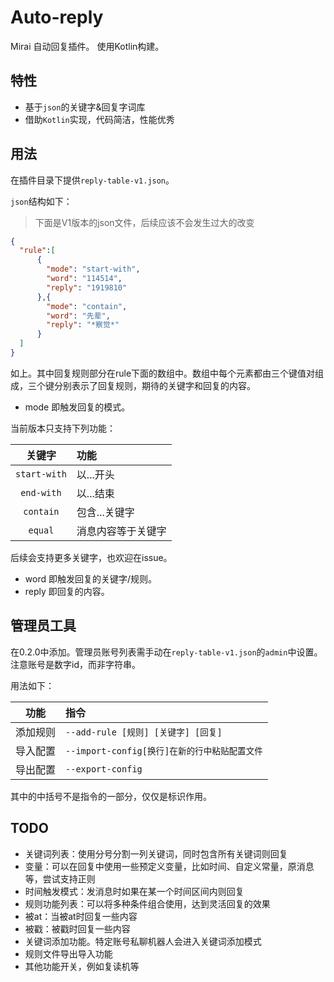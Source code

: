 # Auto-reply

Mirai 自动回复插件。 使用Kotlin构建。

## 特性

- 基于`json`的关键字&回复字词库
- 借助`Kotlin`实现，代码简洁，性能优秀

## 用法

在插件目录下提供`reply-table-v1.json`。

`json`结构如下：

>下面是V1版本的json文件，后续应该不会发生过大的改变

```json
{
  "rule":[
      {
        "mode": "start-with",
        "word": "114514",
        "reply": "1919810"
      },{
        "mode": "contain",
        "word": "先辈",
        "reply": "*察觉*"
      }
  ]
}
```

如上。其中回复规则部分在rule下面的数组中。数组中每个元素都由三个键值对组成，三个键分别表示了回复规则，期待的关键字和回复的内容。

- mode 即触发回复的模式。

当前版本只支持下列功能：

|     关键字      | 功能        |
|:------------:|:----------|
| `start-with` | 以...开头    |
|  `end-with`  | 以...结束    |
|  `contain`   | 包含...关键字  |
|   `equal`    | 消息内容等于关键字 |

后续会支持更多关键字，也欢迎在issue。

- word 即触发回复的关键字/规则。
- reply 即回复的内容。

## 管理员工具

在0.2.0中添加。管理员账号列表需手动在`reply-table-v1.json`的`admin`中设置。注意账号是数字id，而非字符串。

用法如下：

|  功能  | 指令                               |
|------|:---------------------------------|
| 添加规则 | `--add-rule [规则] [关键字] [回复]`     |
| 导入配置 | `--import-config[换行]在新的行中粘贴配置文件` |
| 导出配置 | `--export-config`                |

其中的中括号不是指令的一部分，仅仅是标识作用。

## TODO
- 关键词列表：使用分号分割一列关键词，同时包含所有关键词则回复
- 变量：可以在回复中使用一些预定义变量，比如时间、自定义常量，原消息等，尝试支持正则
- 时间触发模式：发消息时如果在某一个时间区间内则回复
- 规则功能列表：可以将多种条件组合使用，达到灵活回复的效果
- 被at：当被at时回复一些内容
- 被戳：被戳时回复一些内容
- 关键词添加功能。特定账号私聊机器人会进入关键词添加模式
- 规则文件导出导入功能
- 其他功能开关，例如复读机等